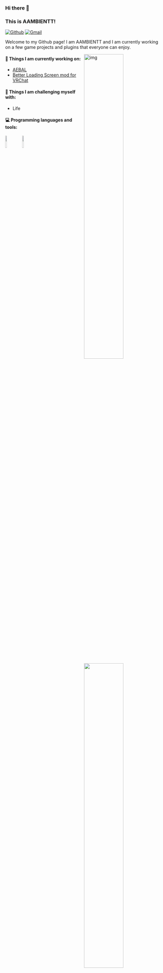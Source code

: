 ### Hi there 👋 
### This is AAMBIENTT!

[![Github](https://img.shields.io/badge/-Github-000?style=flat&logo=Github&logoColor=white)](https://github.com/AAMBIENTT)
[![Gmail](https://img.shields.io/badge/-Gmail-c14438?style=flat&logo=Gmail&logoColor=white)](mailto:jacobschwartz115@gmail.com)

Welcome to my Github page! I am AAMBIENTT and I am currently working on a few game projects and plugins that everyone can enjoy.

<img align="right" alt="img" src="https://cdn.discordapp.com/attachments/857732516781096991/874734516487479326/unnamed.png" width="50%" height="auto" />


#### 🌱 Things I am currently working on: 
- [AEBAL](https://www.youtube.com/watch?v=Do0dp6_5bMA)
- [Better Loading Screen mod for VRChat](https://github.com/Grummus/BetterLoadingScreen)

#### :muscle: Things I am challenging myself with:
- Life

#### :computer: Programming languages and tools: 
<p>
	<img width="50%" align="right" src="https://github-readme-stats.vercel.app/api?username=AAMBIENTT&show_icons=true&hide_border=true" />

<code><img width="10%" src="https://www.vectorlogo.zone/logos/java/java-ar21.svg"></code>
<code><img width="10%" src="https://www.vectorlogo.zone/logos/python/python-ar21.svg"></code>
</p>
